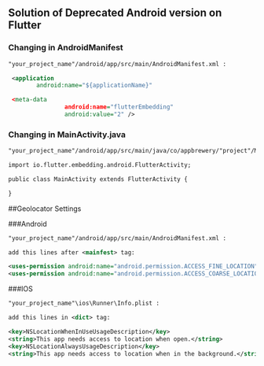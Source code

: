 ## Solution of Deprecated Android version on Flutter

### Changing in AndroidManifest

```xml
"your_project_name"/android/app/src/main/AndroidManifest.xml : 

 <application
        android:name="${applicationName}"

 <meta-data
                android:name="flutterEmbedding"
                android:value="2" />
```

### Changing in MainActivity.java
```xml
"your_project_name"/android/app/src/main/java/co/appbrewery/"project"/MainActivity.java :

import io.flutter.embedding.android.FlutterActivity;

public class MainActivity extends FlutterActivity {

}
```

##Geolocator Settings

###Android

```xml
"your_project_name"/android/app/src/main/AndroidManifest.xml :

add this lines after <mainfest> tag:

<uses-permission android:name="android.permission.ACCESS_FINE_LOCATION" />
<uses-permission android:name="android.permission.ACCESS_COARSE_LOCATION" />
```

###IOS
```xml
"your_project_name"\ios\Runner\Info.plist :

add this lines in <dict> tag:

<key>NSLocationWhenInUseUsageDescription</key>
<string>This app needs access to location when open.</string>
<key>NSLocationAlwaysUsageDescription</key>
<string>This app needs access to location when in the background.</string>
```

